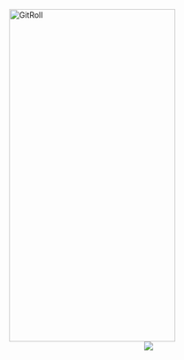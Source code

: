 <a href="https://gitroll.io/profile/uWZCkPJbzQWTprdO97yj8w9FaiER2" target="_blank">
    <img src="https://gitroll.io/api/badges/profiles/v1/uWZCkPJbzQWTprdO97yj8w9FaiER2" alt="GitRoll" width="300" height="600"/>
</a>
<br>
<div align="center">
    <img src="https://komarev.com/ghpvc/?username=Schuh1337&color=blue">
</div>
